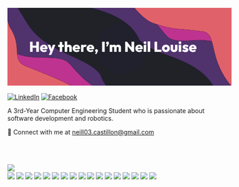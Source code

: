 ![Banner](banner.png)


[![LinkedIn](https://img.shields.io/badge/LinkedIn-%230077B5.svg?logo=linkedin&logoColor=white)](https://linkedin.com/in/neillouis3)
[![Facebook](https://img.shields.io/badge/Facebook-%231877F2.svg?logo=Facebook&logoColor=white)](https://facebook.com/neillouise.castillon.1)

A 3rd-Year Computer Engineering Student who is passionate about software development and robotics.


📩 Connect with me at neill03.castillon@gmail.com

<br/><br/>
<div>
  <a>
    <img align="center" src="https://github-readme-stats.vercel.app/api/top-langs/?username=neillouis3&layout=donut-vertical&theme=dark&hide_border=true" />
  </a>
</div>


<div>
  <a>
    <img align="center" src="https://img.shields.io/badge/java-%23ED8B00.svg?style=for-the-badge&logo=openjdk&logoColor=white" />
  </a>
  <a>
    <img align="center" src="https://img.shields.io/badge/python-3670A0?style=for-the-badge&logo=python&logoColor=ffdd54" />
  </a>
  <a>
    <img align="center" src="https://img.shields.io/badge/threejs-black?style=for-the-badge&logo=three.js&logoColor=white" />
  </a>
  <a>
    <img align="center" src="https://img.shields.io/badge/MongoDB-%234ea94b.svg?style=for-the-badge&logo=mongodb&logoColor=white" />
  </a>
  <a>
    <img align="center" src="https://img.shields.io/badge/mysql-%2300000f.svg?style=for-the-badge&logo=mysql&logoColor=white" />
  </a>
  <a>
    <img align="center" src="https://img.shields.io/badge/flask-%23000.svg?style=for-the-badge&logo=flask&logoColor=white" />
  </a>
  <a>
    <img align="center" src="https://img.shields.io/badge/react_native-%2320232a.svg?style=for-the-badge&logo=react&logoColor=%2361DAFB" />
  </a>
  <a>
    <img align="center" src="https://img.shields.io/badge/expo-1C1E24?style=for-the-badge&logo=expo&logoColor=#D04A37" />
  </a>
  <a>
    <img align="center" src="https://img.shields.io/badge/azure-%230072C6.svg?style=for-the-badge&logo=microsoftazure&logoColor=white" />
  </a>
  <a>
    <img align="center" src="https://img.shields.io/badge/AWS-%23FF9900.svg?style=for-the-badge&logo=amazon-aws&logoColor=white" />
  </a>
  <a>
    <img align="center" src="https://img.shields.io/badge/vercel-%23000000.svg?style=for-the-badge&logo=vercel&logoColor=white" />
  </a>



  <a>
    <img align="center" src="https://img.shields.io/badge/html5-%23E34F26.svg?style=for-the-badge&logo=html5&logoColor=white" />
  </a>
  <a>
    <img align="center" src="https://img.shields.io/badge/css3-%231572B6.svg?style=for-the-badge&logo=css3&logoColor=white" />
  </a>
  <a>
    <img align="center" src="https://img.shields.io/badge/react-%2320232a.svg?style=for-the-badge&logo=react&logoColor=%2361DAFB" />
  </a>
  <a>
    <img align="center" src="https://img.shields.io/badge/node.js-6DA55F?style=for-the-badge&logo=node.js&logoColor=white" />
  </a>
  <a>
    <img align="center" src="https://img.shields.io/badge/javascript-%23323330.svg?style=for-the-badge&logo=javascript&logoColor=%23F7DF1E" />
  </a>
  <a>
    <img align="center" src="https://img.shields.io/badge/typescript-%23007ACC.svg?style=for-the-badge&logo=typescript&logoColor=white" />
  </a>
</div>


















